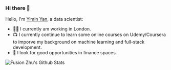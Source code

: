 ### Hi there 👋

Hello, I'm [Yimin Yan](https://www.linkedin.com/in/yimin-y-4baa8320b/), a data scientist:

- 👨‍💼 I currently am working in London.
- 📺 I currently continue to learn some online courses on Udemy/Coursera to imporve my background on machine learning and full-stack development. 
- 👯 I look for good opportunities in finance spaces.
<!--
- 👯 I’m looking to collaborate on ...
- 🤔 I’m looking for help with ...
- 💬 Ask me about ...
- 📫 How to reach me: ...
- 😄 Pronouns:
- ⚡ Fun fact: ...
-->
![Fusion Zhu's Github Stats](https://github-readme-stats.vercel.app/api?username=TianLangStudio&show_icons=true&title_color=fff&icon_color=79ff97&text_color=9f9f9f&bg_color=151515)
